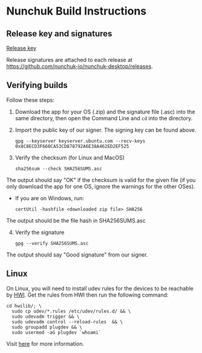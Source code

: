 # Nunchuk Build Instructions

## Release key and signatures

[Release key](https://keyserver.ubuntu.com/pks/lookup?search=0x8C8ECD3F660CA53CD878792A6E38A462ED2EF525&fingerprint=on&op=index)

Release signatures are attached to each release at https://github.com/nunchuk-io/nunchuk-desktop/releases.

## Verifying builds

Follow these steps:

1. Download the app for your OS (.zip) and the signature file (.asc) into the same directory, then open the Command Line and `cd` into the directory.
2. Import the public key of our signer. The signing key can be found above. 

    `gpg --keyserver keyserver.ubuntu.com --recv-keys 0x8C8ECD3F660CA53CD878792A6E38A462ED2EF525`

3. Verify the checksum (for Linux and MacOS)

    `sha256sum --check SHA256SUMS.asc`

The output should say "OK" if the checksum is valid for the given file (if you only download the app for one OS, ignore the warnings for the other OSes).

- If you are on Windows, run:
    
    `certUtil -hashfile <downloaded zip file> SHA256`

The output should be the file hash in SHA256SUMS.asc 

4. Verify the signature

    `gpg --verify SHA256SUMS.asc`

The output should say "Good signature" from our signer.

## Linux

On Linux, you will need to install udev rules for the devices to be reachable by [HWI](https://github.com/bitcoin-core/HWI). Get the rules from HWI then run the following command: 

```Shell
cd hwilib/; \
  sudo cp udev/*.rules /etc/udev/rules.d/ && \
  sudo udevadm trigger && \
  sudo udevadm control --reload-rules  && \
  sudo groupadd plugdev && \
  sudo usermod -aG plugdev `whoami`
```

Visit [here](https://github.com/bitcoin-core/HWI/tree/master/hwilib/udev) for more information.
